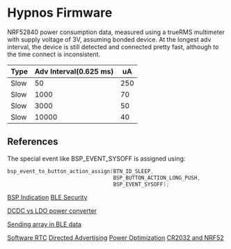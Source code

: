 # Hypnos Firmware

NRF52840 power consumption data, measured using a trueRMS multimeter with supply voltage of 3V, assuming bonded device. At the longest adv interval, the device is still detected and connected pretty fast, although to the time connect is inconsistent.

| Type | Adv Interval(0.625 ms) | uA  |
|------|------------------------|-----|
| Slow | 50                     | 250 |
| Slow | 1000                   | 70  |
| Slow | 3000                   | 50  |
| Slow | 10000                  | 40  |

## References

The special event like BSP_EVENT_SYSOFF is assigned using:

```c
bsp_event_to_button_action_assign(BTN_ID_SLEEP,
                                  BSP_BUTTON_ACTION_LONG_PUSH,
                                  BSP_EVENT_SYSOFF);
```

[BSP Indication](https://infocenter.nordicsemi.com/index.jsp?topic=%2Fcom.nordic.infocenter.sdk5.v15.0.0%2Fgroup__bsp.html)
[BLE Security](https://duo.com/decipher/understanding-bluetooth-security)

[DCDC vs LDO power converter](https://devzone.nordicsemi.com/f/nordic-q-a/8106/internal-dcdc-vs-ldo-for-nrf52-series)

[Sending array in BLE data](https://devzone.nordicsemi.com/f/nordic-q-a/18040/ways-of-sending-a-float-array-as-a-value-of-a-characteristic)

[Software RTC](https://github.com/NordicPlayground/nrf5-calendar-example)
[Directed Advertising](https://devzone.nordicsemi.com/f/nordic-q-a/39950/directed-advertising---how-to-make-it-work)
[Power Optimization](https://www.argenox.com/library/bluetooth-low-energy/ble-advertising-primer/)
[CR2032 and NRF52](https://devzone.nordicsemi.com/f/nordic-q-a/36982/cr2032-coin-cell-battery-life-estimation-with-nrf52-as-beacon)